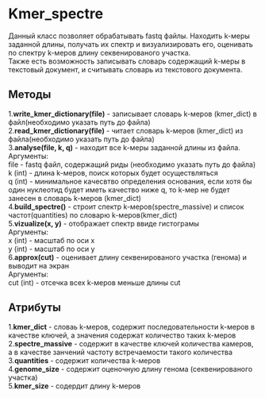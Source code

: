 # Kmer_spectre    
Данный класс позволяет обрабатывать fastq файлы. Находить k-меры заданной длины, получать их спектр и визуализировать его, оценивать по спектру k-меров длину секвенированого участка.  
Также есть возможность записывать словарь содержащий k-меры в текстовый документ, и считывать словарь из текстового документа.  
## Методы  
1.**write_kmer_dictionary(file)** - записывает словарь k-меров (kmer_dict) в файл(необходимо указать путь до файла)  
2.**read_kmer_dictionary(file)** - читает словарь k-меров (kmer_dict) из файла(необходимо указать путь до файла)  
3.**analyse(file, k, q)** - находит все k-меры заданной длины из файла.  
Аргументы:  
file - fastq файл, содержащий риды (необходимо указать путь до файла)  
k (int) - длина k-меров, поиск которых будет осуществляться  
q (int) - минимальное качесвтво определения основания, если хотя бы один нуклеотид будет иметь качество ниже q, то k-мер не будет занесен в словарь k-меров (kmer_dict)  
4.**build_spectre()** - строит спектр k-меров(spectre_massive) и список частот(quantities) по словарю k-меров(kmer_dict)  
5.**vizualize(x, y)** - отображает спектр ввиде гистограмы  
Аргументы:  
x (int) - масштаб по оси x  
y (int) - масштаб по оси y  
6.**approx(cut)** - оценивает длину секвенированого участка (генома) и выводит на экран  
Аргументы:  
cut (int) - отсечка всех k-меров меньше длины cut  
## Атрибуты  
1.**kmer_dict** - словаь k-меров, содержит последовательности k-меров в качестве ключей, а значения содержат количество таких k-меров  
2.**spectre_massive** - содержит в качестве ключей количества камеров, а в качестве занчений частоту встречаемости такого количества  
3.**quantities** - содержит количества k-меров  
4.**genome_size** - содержит оценочную длину генома (секвенированого участка)  
5.**kmer_size** - содердит длину k-меров
